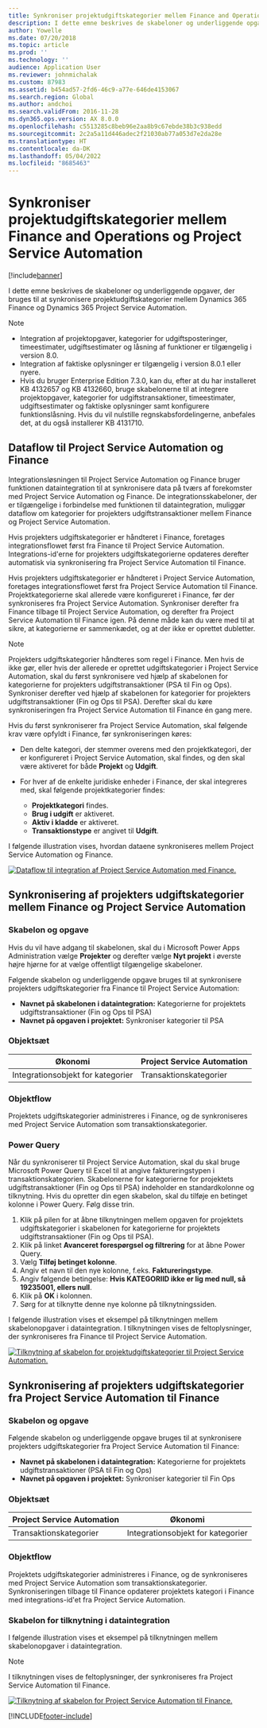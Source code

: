 ```yaml
---
title: Synkroniser projektudgiftskategorier mellem Finance and Operations og Project Service Automation
description: I dette emne beskrives de skabeloner og underliggende opgaver, der bruges til at synkronisere projektudgiftskategorier mellem Microsoft Dynamics 365 Finance og Dynamics 365 Project Service Automation.
author: Yowelle
ms.date: 07/20/2018
ms.topic: article
ms.prod: ''
ms.technology: ''
audience: Application User
ms.reviewer: johnmichalak
ms.custom: 87983
ms.assetid: b454ad57-2fd6-46c9-a77e-646de4153067
ms.search.region: Global
ms.author: andchoi
ms.search.validFrom: 2016-11-28
ms.dyn365.ops.version: AX 8.0.0
ms.openlocfilehash: c5513285c8beb96e2aa8b9c67ebde38b3c938edd
ms.sourcegitcommit: 2c2a5a11d446adec2f21030ab77a053d7e2da28e
ms.translationtype: HT
ms.contentlocale: da-DK
ms.lasthandoff: 05/04/2022
ms.locfileid: "8685463"
---
```

# <a name="synchronize-project-expense-categories-between-finance-and-operations-and-project-service-automation"></a>Synkroniser projektudgiftskategorier mellem Finance and Operations og Project Service Automation

[!include[banner](../includes/banner.md)]

I dette emne beskrives de skabeloner og underliggende opgaver, der bruges til at synkronisere projektudgiftskategorier mellem Dynamics 365 Finance og Dynamics 365 Project Service Automation.

> [!NOTE]
> - Integration af projektopgaver, kategorier for udgiftsposteringer, timeestimater, udgiftsestimater og låsning af funktioner er tilgængelig i version 8.0.
> - Integration af faktiske oplysninger er tilgængelig i version 8.0.1 eller nyere.
> - Hvis du bruger Enterprise Edition 7.3.0, kan du, efter at du har installeret KB 4132657 og KB 4132660, bruge skabelonerne til at integrere projektopgaver, kategorier for udgiftstransaktioner, timeestimater, udgiftsestimater og faktiske oplysninger samt konfigurere funktionslåsning. Hvis du vil nulstille regnskabsfordelingerne, anbefales det, at du også installerer KB 4131710.

## <a name="data-flow-for-project-service-automation-and-finance"></a>Dataflow til Project Service Automation og Finance

Integrationsløsningen til Project Service Automation og Finance bruger funktionen dataintegration til at synkronisere data på tværs af forekomster med Project Service Automation og Finance. De integrationsskabeloner, der er tilgængelige i forbindelse med funktionen til dataintegration, muliggør dataflow om kategorier for projekters udgiftstransaktioner mellem Finance og Project Service Automation.

Hvis projekters udgiftskategorier er håndteret i Finance, foretages integrationsflowet først fra Finance til Project Service Automation. Integrations-id'erne for projekters udgiftskategorierne opdateres derefter automatisk via synkronisering fra Project Service Automation til Finance.

Hvis projekters udgiftskategorier er håndteret i Project Service Automation, foretages integrationsflowet først fra Project Service Automation til Finance. Projektkategorierne skal allerede være konfigureret i Finance, før der synkroniseres fra Project Service Automation. Synkroniser derefter fra Finance tilbage til Project Service Automation, og derefter fra Project Service Automation til Finance igen. På denne måde kan du være med til at sikre, at kategorierne er sammenkædet, og at der ikke er oprettet dubletter.

> [!NOTE]
> Projekters udgiftskategorier håndteres som regel i Finance. Men hvis de ikke gør, eller hvis der allerede er oprettet udgiftskategorier i Project Service Automation, skal du først synkronisere ved hjælp af skabelonen for kategorierne for projekters udgiftstransaktioner (PSA til Fin og Ops). Synkroniser derefter ved hjælp af skabelonen for kategorier for projekters udgiftstransaktioner (Fin og Ops til PSA). Derefter skal du køre synkroniseringen fra Project Service Automation til Finance én gang mere.
>
> Hvis du først synkroniserer fra Project Service Automation, skal følgende krav være opfyldt i Finance, før synkroniseringen køres:
>
> - Den delte kategori, der stemmer overens med den projektkategori, der er konfigureret i Project Service Automation, skal findes, og den skal være aktiveret for både **Projekt** og **Udgift**.
> - For hver af de enkelte juridiske enheder i Finance, der skal integreres med, skal følgende projektkategorier findes:
>
>     - **Projektkategori** findes. 
>     - **Brug i udgift** er aktiveret.
>     - **Aktiv i kladde** er aktiveret.
>     - **Transaktionstype** er angivet til **Udgift**.

I følgende illustration vises, hvordan dataene synkroniseres mellem Project Service Automation og Finance.

[![Dataflow til integration af Project Service Automation med Finance.](./media/ProjectExpenseCategoriesFlow.png)](./media/ProjectExpenseCategoriesFlow.png)

## <a name="project-expense-category-synchronization-from-finance-to-project-service-automation"></a>Synkronisering af projekters udgiftskategorier mellem Finance og Project Service Automation

### <a name="template-and-task"></a>Skabelon og opgave

Hvis du vil have adgang til skabelonen, skal du i Microsoft Power Apps Administration vælge **Projekter** og derefter vælge **Nyt projekt** i øverste højre hjørne for at vælge offentligt tilgængelige skabeloner.

Følgende skabelon og underliggende opgave bruges til at synkronisere projekters udgiftskategorier fra Finance til Project Service Automation:

- **Navnet på skabelonen i dataintegration:** Kategorierne for projektets udgiftstransaktioner (Fin og Ops til PSA)
- **Navnet på opgaven i projektet:** Synkroniser kategorier til PSA

### <a name="entity-set"></a>Objektsæt

| Økonomi                           | Project Service Automation |
|-----------------------------------|----------------------------|
| Integrationsobjekt for kategorier | Transaktionskategorier     |

### <a name="entity-flow"></a>Objektflow

Projektets udgiftskategorier administreres i Finance, og de synkroniseres med Project Service Automation som transaktionskategorier.

### <a name="power-query"></a>Power Query

Når du synkroniserer til Project Service Automation, skal du skal bruge Microsoft Power Query til Excel til at angive faktureringstypen i transaktionskategorien. Skabelonerne for kategorierne for projektets udgiftstransaktioner (Fin og Ops til PSA) indeholder en standardkolonne og tilknytning. Hvis du opretter din egen skabelon, skal du tilføje en betinget kolonne i Power Query. Følg disse trin.

1. Klik på pilen for at åbne tilknytningen mellem opgaven for projektets udgiftskategorier i skabelonen for kategorierne for projektets udgiftstransaktioner (Fin og Ops til PSA).
2. Klik på linket **Avanceret forespørgsel og filtrering** for at åbne Power Query.
2. Vælg **Tilføj betinget kolonne**.
3. Angiv et navn til den nye kolonne, f.eks. **Faktureringstype**.
4. Angiv følgende betingelse: **Hvis KATEGORIID ikke er lig med null, så 19235001, ellers null**.
5. Klik på **OK** i kolonnen.
6. Sørg for at tilknytte denne nye kolonne på tilknytningssiden.

I følgende illustration vises et eksempel på tilknytningen mellem skabelonopgaver i dataintegration. I tilknytningen vises de feltoplysninger, der synkroniseres fra Finance til Project Service Automation.

[![Tilknytning af skabelon for projektudgiftskategorier til Project Service Automation.](./media/ProjectExpenseCategoriesToPSAMapping.jpg)](./media/ProjectExpenseCategoriesToPSAMapping.jpg)

## <a name="project-expense-category-synchronization-from-project-service-automation-to-finance"></a>Synkronisering af projekters udgiftskategorier fra Project Service Automation til Finance

### <a name="template-and-task"></a>Skabelon og opgave

Følgende skabelon og underliggende opgave bruges til at synkronisere projekters udgiftskategorier fra Project Service Automation til Finance:

- **Navnet på skabelonen i dataintegration:** Kategorierne for projektets udgiftstransaktioner (PSA til Fin og Ops)
- **Navnet på opgaven i projektet:** Synkroniser kategorier til Fin Ops

### <a name="entity-set"></a>Objektsæt

| Project Service Automation | Økonomi                           |
|----------------------------|-----------------------------------|
| Transaktionskategorier     | Integrationsobjekt for kategorier |

### <a name="entity-flow"></a>Objektflow

Projektets udgiftskategorier administreres i Finance, og de synkroniseres med Project Service Automation som transaktionskategorier. Synkroniseringen tilbage til Finance opdaterer projektets kategori i Finance med integrations-id'et fra Project Service Automation.

### <a name="template-mapping-in-data-integration"></a>Skabelon for tilknytning i dataintegration

I følgende illustration vises et eksempel på tilknytningen mellem skabelonopgaver i dataintegration.

> [!NOTE]
> I tilknytningen vises de feltoplysninger, der synkroniseres fra Project Service Automation til Finance.

[![Tilknytning af skabelon for Project Service Automation til Finance.](./media/ProjectExpenseCategoriesToFinOpsMapping.jpg)](./media/ProjectExpenseCategoriesToFinOpsMapping.jpg)


[!INCLUDE[footer-include](../includes/footer-banner.md)]